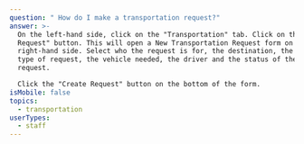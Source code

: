 ```yaml
---
question: " How do I make a transportation request?"
answer: >-
  On the left-hand side, click on the "Transportation" tab. Click on the "+ New
  Request" button. This will open a New Transportation Request form on the
  right-hand side. Select who the request is for, the destination, the time, the
  type of request, the vehicle needed, the driver and the status of the
  request. 

  Click the "Create Request" button on the bottom of the form. 
isMobile: false
topics:
  - transportation
userTypes:
  - staff
---
```

